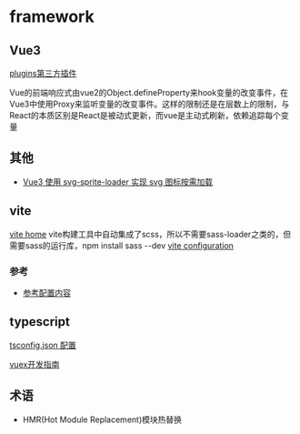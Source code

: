 # framework

## Vue3

[plugins第三方插件](https://github.com/vuejs/awesome-vue#components--libraries)

Vue的前端响应式由vue2的Object.defineProperty来hook变量的改变事件，在Vue3中使用Proxy来监听变量的改变事件。这样的限制还是在层数上的限制，与React的本质区别是React是被动式更新，而vue是主动式刷新，依赖追踪每个变量


## 其他
- [Vue3 使用 svg-sprite-loader 实现 svg 图标按需加载](https://cloud.tencent.com/developer/article/1764171)

## vite

[vite home](https://cn.vitejs.dev/)
vite构建工具中自动集成了scss，所以不需要sass-loader之类的，但需要sass的运行库，npm install sass --dev
[vite configuration](https://vitejs.dev/config/)
### 参考
- [参考配置内容](https://gitee.com/xkrumeng/vite-vue3-scaffold/tree/master)

## typescript

[tsconfig.json 配置](https://www.tslang.cn/docs/handbook/tsconfig-json.html)

[vuex开发指南](https://vuex.vuejs.org/zh/guide/)

## 术语

- HMR(Hot Module Replacement)模块热替换